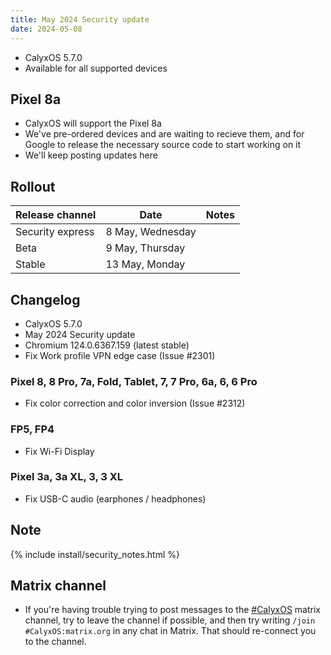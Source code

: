 ```yaml
---
title: May 2024 Security update
date: 2024-05-08
---
```


* CalyxOS 5.7.0
* Available for all supported devices

## Pixel 8a
* CalyxOS will support the Pixel 8a
* We've pre-ordered devices and are waiting to recieve them, and for Google to release the necessary source code to start working on it
* We'll keep posting updates here

## Rollout

| Release channel  | Date   | Notes |
| ---------------- | ------ | ------ |
| Security express | 8 May, Wednesday | |
| Beta | 9 May, Thursday |  |
| Stable | 13 May, Monday | |

## Changelog
* CalyxOS 5.7.0
* May 2024 Security update
* Chromium 124.0.6367.159 (latest stable)
* Fix Work profile VPN edge case (Issue #2301)

### Pixel 8, 8 Pro, 7a, Fold, Tablet, 7, 7 Pro, 6a, 6, 6 Pro
* Fix color correction and color inversion (Issue #2312)

### FP5, FP4
* Fix Wi-Fi Display

### Pixel 3a, 3a XL, 3, 3 XL
* Fix USB-C audio (earphones / headphones)

## Note

{% include install/security_notes.html %}

## Matrix channel

* If you're having trouble trying to post messages to the [#CalyxOS](https://app.element.io/#/room/#CalyxOS:matrix.org) matrix channel, try to leave the channel if possible, and then try writing `/join #CalyxOS:matrix.org` in any chat in Matrix. That should re-connect you to the channel.
